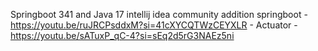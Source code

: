 Springboot 341 and Java 17
intellij idea community addition  springboot - https://youtu.be/ruJRCPsddxM?si=41cXYCQTWzCEYXLR -
Actuator - https://youtu.be/sATuxP_qC-4?si=sEq2d5rG3NAEz5ni
